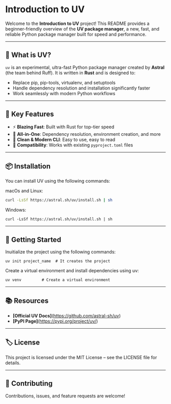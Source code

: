 # Introduction to UV

Welcome to the **Introduction to UV** project! This README provides a beginner-friendly overview of the **UV package manager**, a new, fast, and reliable Python package manager built for speed and performance.

---

## 📖 What is UV?

`uv` is an experimental, ultra-fast Python package manager created by **Astral** (the team behind Ruff). It is written in **Rust** and is designed to:
- Replace pip, pip-tools, virtualenv, and setuptools
- Handle dependency resolution and installation significantly faster
- Work seamlessly with modern Python workflows

---

## 🚀 Key Features

- ⚡ **Blazing Fast**: Built with Rust for top-tier speed  
- 🧰 **All-in-One**: Dependency resolution, environment creation, and more  
- 🧼 **Clean & Modern CLI**: Easy to use, easy to read  
- 🔁 **Compatibility**: Works with existing `pyproject.toml` files  

---

## 📦 Installation

You can install UV using the following commands:

macOs and Linux:
```bash
curl -LsSf https://astral.sh/uv/install.sh | sh
```

Windows:
```
curl -LsSf https://astral.sh/uv/install.sh | sh
```

---

## 🧪 Getting Started

Inuitialize the project using the following commands:
```
uv init project_name  # It creates the project
```

Create a virtual environment and install dependencies using uv:
```
uv venv         # Create a virtual environment
```

---

## 📚 Resources

- **[Official UV Docs]**(https://github.com/astral-sh/uv)
- **[PyPI Page]**(https://pypi.org/project/uv/)

---

## 🏷️ License

This project is licensed under the MIT License – see the LICENSE file for details.

---

## 🤝 Contributing

Contributions, issues, and feature requests are welcome!
